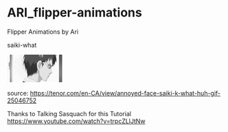 # ARI_flipper-animations
Flipper Animations by Ari



saiki-what

![](https://github.com/ari-enby/ARI_flipper-animations/blob/main/Uncompiled%20GIFs/ARI_saiki-what.gif)

source: https://tenor.com/en-CA/view/annoyed-face-saiki-k-what-huh-gif-25046752




Thanks to Talking Sasquach for this Tutorial
https://www.youtube.com/watch?v=trpcZLlJtNw
